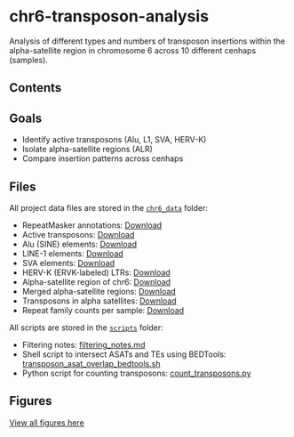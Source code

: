 # chr6-transposon-analysis
Analysis of different types and numbers of transposon insertions within the alpha-satellite region in chromosome 6 across 10 different cenhaps (samples). 

## Contents

## Goals

- Identify active transposons (Alu, L1, SVA, HERV-K)
- Isolate alpha-satellite regions (ALR)
- Compare insertion patterns across cenhaps

## Files

All project data files are stored in the [`chr6_data`](chr6_data/) folder:

- RepeatMasker annotations: [Download](chr6_data/RepeatMasker.filtered.bed)
- Active transposons: [Download](chr6_data/active_transposons.bed)
- Alu (SINE) elements: [Download](chr6_data/Alu_elements.bed)
- LINE-1 elements: [Download](chr6_data/L1_elements.bed)
- SVA elements: [Download](chr6_data/SVA_elements.bed)
- HERV-K (ERVK-labeled) LTRs: [Download](chr6_data/HERVK.bed)
- Alpha-satellite region of chr6: [Download](chr6_data/alpha_satellite.bed)
- Merged alpha-satellite regions: [Download](chr6_data/alpha_satellite_merged.bed)
- Transposons in alpha satellites: [Download](chr6_data/transposons_in_asat.bed)
- Repeat family counts per sample: [Download](chr6_data/repeat_family_counts_per_sample.csv)

All scripts are stored in the [`scripts`](scripts/) folder:

- Filtering notes: [filtering_notes.md](scripts/filtering_notes.md)
- Shell script to intersect ASATs and TEs using BEDTools: [transposon_asat_overlap_bedtools.sh](scripts/transposon_asat_overlap_bedtools.sh)
- Python script for counting transposons: [count_transposons.py](scripts/count_transposons.py)

## Figures

[View all figures here](figures.md)
